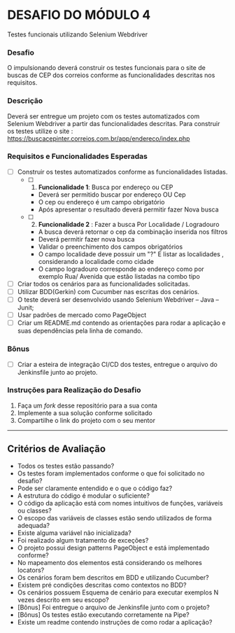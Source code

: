# DESAFIO DO MÓDULO 4 #

Testes funcionais utilizando Selenium Webdriver

### Desafio ###

O impulsionando deverá construir os testes funcionais para o site de buscas de CEP dos correios conforme as funcionalidades descritas nos requisitos.

### Descrição ###

Deverá ser entregue um projeto com os testes automatizados com Selenium Webdriver a partir das funcionalidades descritas. 
Para construir os testes utilize o site : https://buscacepinter.correios.com.br/app/endereco/index.php

### Requisitos e Funcionalidades Esperadas ###

- [ ] Construir os testes automatizados conforme as funcionalidades listadas.
	- [ ] 1. **Funcionalidade 1**: Busca por endereço ou CEP 
		* Deverá ser permitido buscar por endereço OU Cep 
		* O cep ou endereço é um campo obrigatório
    	* Após apresentar o resultado deverá permitir fazer Nova busca 
	- [ ] 2. **Funcionalidade 2** : Fazer a busca Por Localidade / Logradouro
		* A busca deverá retornar o cep da combinação inserida nos filtros 
		* Deverá permitir fazer nova busca 
		* Validar o preenchimento dos campos obrigatórios  
		* O campo localidade deve possuir um "?" E listar as localidades , considerando a localidade como cidade 
		* O campo logradouro corresponde ao endereço como por exemplo Rua/ Avenida  que estão listadas na combo tipo

- [ ] Criar todos os cenários para as funcionalidades solicitadas.
- [ ] Utilizar BDD(Gerkin) com Cucumber nas escritas dos cenários.
- [ ] O teste deverá ser desenvolvido usando Selenium Webdriver – Java – Junit;
- [ ] Usar padrões de mercado como PageObject 
- [ ] Criar um README.md contendo as orientações para rodar a aplicação e suas dependências pela linha de comando.

### Bônus ###

- [ ] Criar a esteira de integração CI/CD dos testes, entregue o arquivo do Jenkinsfile junto ao projeto.

### Instruções para Realização do Desafio ###
1. Faça um *fork* desse repositório para a sua conta
2. Implemente a sua solução conforme solicitado
3. Compartilhe o link do projeto com o seu mentor 

***
## Critérios de Avaliação ##
* Todos os testes estão passando?
* Os testes foram implementados conforme o que foi solicitado no desafio?
* Pode ser claramente entendido e o que o código faz?
* A estrutura do código é modular o suficiente?
* O código da aplicação está com nomes intuitivos de funções, variáveis ou classes?
* O escopo das variáveis de classes estão sendo utilizados de forma adequada?
* Existe alguma variável não inicializada?
* Foi realizado algum tratamento de exceções?
* O projeto possui design patterns  PageObject e está implementado conforme?
* No mapeamento dos elementos está considerando os melhores locators?
* Os cenários foram bem descritos em BDD e utilizando Cucumber?
* Existem pré condições descritas como contextos no BDD?
* Os cenários possuem Esquema de cenário para executar exemplos N vezes descrito em seu escopo?
* [Bônus] Foi entregue o arquivo de Jenkinsfile junto com o projeto?
* [Bônus] Os testes estão executando corretamente na Pipe?
* Existe um readme contendo instruções de como rodar a aplicação?
      
      
